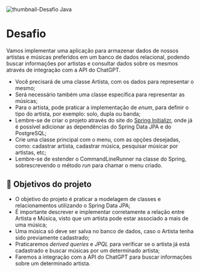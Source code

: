 ![thumbnail-Desafio Java](https://github.com/jacqueline-oliveira/3355-java-desafio/assets/66698429/4b068d55-5cfc-480c-b94f-7d48b3c91eb3)

# Desafio


Vamos implementar uma aplicação para armazenar dados de nossos artistas e músicas preferidos em um banco de dados relacional, podendo buscar informações por artistas e consultar dados sobre os mesmos através de integração com a API do ChatGPT.

- Você precisará de uma classe Artista, com os dados para representar o mesmo;
- Será necessário também uma classe específica para representar as músicas;
- Para o artista, pode praticar a implementação de *enum*, para definir o tipo do artista, por exemplo: solo, dupla ou banda;
- Lembre-se de criar o projeto através do site do [Spring Initializr](https://start.spring.io/), onde já é possível adicionar as dependências do Spring Data JPA e do PostgreSQL;
- Crie uma classe principal com o menu, com as opções desejadas, como: cadastrar artista, cadastrar música, pesquisar músicar por artistas, etc;
- Lembre-se de estender o CommandLineRunner na classe do Spring, sobrescrevendo o método *run* para chamar o menu criado.



## 🔨 Objetivos do projeto

- O objetivo do projeto é praticar a modelagem de classes e relacionamentos utilizando o Spring Data JPA;
- É importante descrever e implementar corretamente a relação entre Artista e Música, visto que um artista pode estar associado a mais de uma música;
- Uma música só deve ser salva no banco de dados, caso o Artista tenha sido previamente cadastrado;
- Praticaremos *derived queries* e *JPQL* para verificar se o artista já está cadastrado e buscar músicas por um determinado artista;
- Faremos a integração com a API do ChatGPT para buscar informações sobre um determinado artista.
